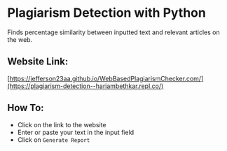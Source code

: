 # Plagiarism Detection with Python

Finds percentage similarity between inputted text and relevant articles on the web.

## Website Link:
[https://jefferson23aa.github.io/WebBasedPlagiarismChecker.com/](https://plagiarism-detection--hariambethkar.repl.co/)

## How To:
- Click on the link to the website
- Enter or paste your text in the input field
- Click on `Generate Report`

